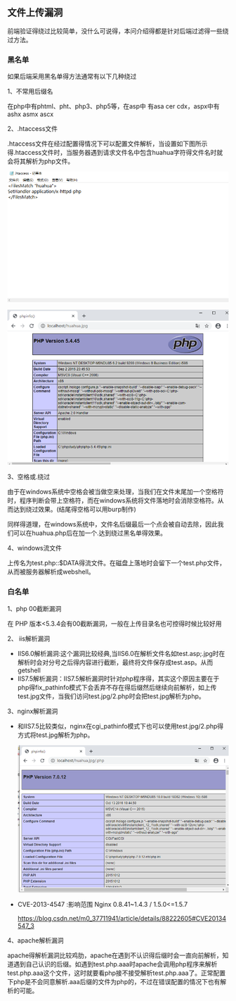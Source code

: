 ## 文件上传漏洞

前端验证得绕过比较简单，没什么可说得，本问介绍得都是针对后端过滤得一些绕过方法。

### 黑名单

如果后端采用黑名单得方法通常有以下几种绕过

1、不常用后缀名

在php中有phtml、pht、php3、php5等，在asp中 有asa cer cdx，aspx中有  ashx  asmx ascx 

2、.htaccess文件

.htaccess文件在经过配置得情况下可以配置文件解析，当设置如下图所示得.htaccess文件时，当服务器遇到请求文件名中包含huahua字符得文件名时就会将其解析为php文件。

![](media\2020-01-07.png)

![](media\2020-01-08.png)  

3、空格或.绕过

由于在windows系统中空格会被当做空来处理，当我们在文件末尾加一个空格符时，程序判断会带上空格符，而在windows系统将文件落地时会消除空格符。从而达到绕过效果。(结尾得空格可以用burp制作)

同样得道理，在windows系统中，文件名后缀最后一个点会被自动去除，因此我们可以在huahua.php后在加一个.达到绕过黑名单得效果。

4、windows流文件

上传名为test.php::$DATA得流文件。在磁盘上落地时会留下一个test.php文件，从而被服务器解析成webshell。

### 白名单

1、php 00截断漏洞

在 PHP 版本<5.3.4会有00截断漏洞，一般在上传目录名也可控得时候比较好用

2、 iis解析漏洞

* IIS6.0解析漏洞:这个漏洞比较经典,当IIS6.0在解析文件名如test.asp;.jpg时在解析时会对分号之后得内容进行截断，最终将文件保存成test.asp。从而getshell
* IIS7.5解析漏洞：IIS7.5解析漏洞时针对php程序得，其实这个原因主要在于php得fix_pathinfo模式下会丢弃不存在得后缀然后继续向前解析，如上传test.jpg文件，当我们访问test.jpg/2.php时会把test.jpg解析为php。

3、nginx解析漏洞

* 和IIS7.5比较类似，nginx在cgi_pathinfo模式下也可以使用test.jpg/2.php得方式将test.jpg解析为php。

  ![](media\2020-01-09.png)

*  CVE-2013-4547 :影响范围 Nginx 0.8.41~1.4.3 / 1.5.0<=1.5.7

   https://blog.csdn.net/m0_37711941/article/details/88222605#CVE20134547_3  

4、apache解析漏洞

apache得解析漏洞比较鸡肋，apache在遇到不认识得后缀时会一直向前解析，知道遇到自己认识的后缀。如遇到test.php.aaa时apache会调用php程序来解析test.php.aaa这个文件，这时就要看php接不接受解析test.php.aaa了。正常配置下php是不会同意解析.aaa后缀的文件为php的，不过在错误配置的情况下也有解析的可能。